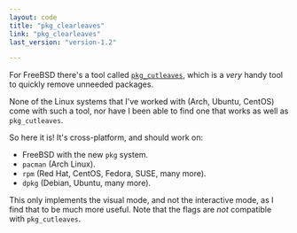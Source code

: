 ```yaml
---
layout: code
title: "pkg_clearleaves"
link: "pkg_clearleaves"
last_version: "version-1.2"

---
```


For FreeBSD there's a tool called [`pkg_cutleaves`][cl], which is a *very* handy
tool to quickly remove unneeded packages.

None of the Linux systems that I've worked with (Arch, Ubuntu, CentOS) come with
such a tool, nor have I been able to find one that works as well as
`pkg_cutleaves`.

So here it is! It's cross-platform, and should work on:

- FreeBSD with the new `pkg` system.
- `pacman` (Arch Linux).
- `rpm` (Red Hat, CentOS, Fedora, SUSE, many more).
- `dpkg` (Debian, Ubuntu, many more).

This only implements the visual mode, and not the interactive mode, as I find
that to be much more useful. Note that the flags are *not* compatible with
`pkg_cutleaves`.

[cl]: http://www.freshports.org/ports-mgmt/pkg_cutleaves/
